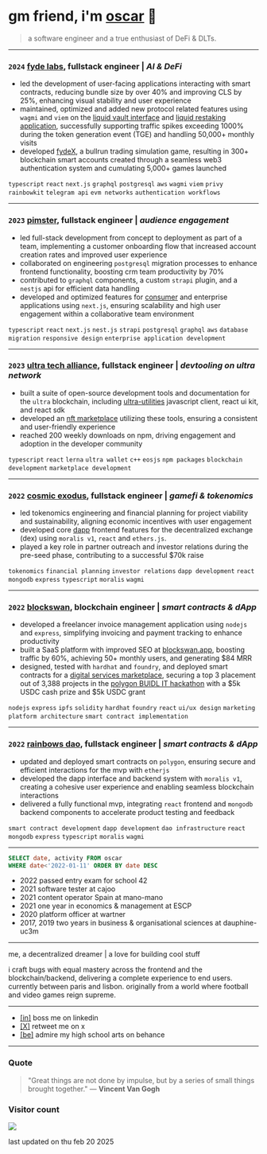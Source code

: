 # gm friend, i'm [oscar](https://omc.sh) 👋

> a software engineer and a true enthusiast of DeFi & DLTs.

---

### `2024` [fyde labs](https://fyde.fi), fullstack engineer | _AI & DeFi_

- led the development of user-facing applications interacting with smart contracts, reducing bundle size by over 40% and improving CLS by 25%, enhancing visual stability and user experience
- maintained, optimized and added new protocol related features using `wagmi` and `viem` on the [liquid vault interface](https://app.fyde.fi) and [liquid restaking application](https://restaking.fyde.fi), successfully supporting traffic spikes exceeding 1000% during the token generation event (TGE) and handling 50,000+ monthly visits
- developed [fydeX](https://game.fyde.fi), a bullrun trading simulation game, resulting in 300+ blockchain smart accounts created through a seamless web3 authentication system and cumulating 5,000+ games launched

`typescript` `react` `next.js` `graphql` `postgresql` `aws` `wagmi` `viem` `privy` `rainbowkit` `telegram api` `evm networks` `authentication workflows`

---

### `2023` [pimster](https://pimster.app), fullstack engineer | _audience engagement_

- led full-stack development from concept to deployment as part of a team, implementing a customer onboarding flow that increased account creation rates and improved user experience
- collaborated on engineering `postgresql` migration processes to enhance frontend functionality, boosting crm team productivity by 70%
- contributed to `graphql` components, a custom `strapi` plugin, and a `nestjs` api for efficient data handling
- developed and optimized features for [consumer](https://focal.pimster.app) and enterprise applications using `next.js`, ensuring scalability and high user engagement within a collaborative team environment

`typescript` `react` `next.js` `nest.js` `strapi` `postgresql` `graphql` `aws` `database migration` `responsive design` `enterprise application development`

---

### `2023` [ultra tech alliance](https://github.com/ultra-alliance), fullstack engineer | _devtooling on ultra network_

- built a suite of open-source development tools and documentation for the `ultra` blockchain, including [ultra-utilities](https://github.com/ultra-alliance/ultra-utilities) javascript client, react ui kit, and react sdk
- developed an [nft marketplace](https://ultra-alliance.tech) utilizing these tools, ensuring a consistent and user-friendly experience
- reached 200 weekly downloads on npm, driving engagement and adoption in the developer community

`typescript` `react` `lerna` `ultra wallet` `c++` `eosjs` `npm packages` `blockchain development` `marketplace development`

---

### `2022` [cosmic exodus](https://cosmicexodus.xyz), fullstack engineer | _gamefi & tokenomics_

- led tokenomics engineering and financial planning for project viability and sustainability, aligning economic incentives with user engagement
- developed core [dapp](https://github.com/Oscarmacieira/Cosmic-dApp) frontend features for the decentralized exchange (dex) using `moralis v1`, `react` and `ethers.js`.
- played a key role in partner outreach and investor relations during the pre-seed phase, contributing to a successful $70k raise

`tokenomics` `financial planning` `investor relations` `dapp development` `react` `mongodb` `express` `typescript` `moralis` `wagmi`

---

### `2022` [blockswan](https://github.com/blockswan/blockswan-protocol), blockchain engineer | _smart contracts & dApp_

- developed a freelancer invoice management application using `nodejs` and `express`, simplifying invoicing and payment tracking to enhance productivity
- built a SaaS platform with improved SEO at [blockswan.app](https://blockswan.app), boosting traffic by 60%, achieving 50+ monthly users, and generating $84 MRR
- designed, tested with `hardhat` and `foundry`, and deployed smart contracts for a [digital services marketplace](https://github.com/BlockSwan/blockswan-protocol), securing a top 3 placement out of 3,388 projects in the [polygon BUIDL IT hackathon](https://devpost.com/software/blockswanfamily) with a $5k USDC cash prize and $5k USDC grant

`nodejs` `express` `ipfs` `solidity` `hardhat` `foundry` `react` `ui/ux design` `marketing` `platform architecture` `smart contract implementation`

---

### `2022` [rainbows dao](https://blockswan-hq.gitbook.io/rainbows-dao/), fullstack engineer | _smart contracts & dApp_

- updated and deployed smart contracts on `polygon`, ensuring secure and efficient interactions for the mvp with `etherjs`
- developed the dapp interface and backend system with `moralis v1`, creating a cohesive user experience and enabling seamless blockchain interactions
- delivered a fully functional mvp, integrating `react` frontend and `mongodb` backend components to accelerate product testing and feedback

`smart contract development` `dapp development` `dao infrastructure` `react` `mongodb` `express` `typescript` `moralis` `wagmi`

---

```sql
SELECT date, activity FROM oscar
WHERE date<'2022-01-11' ORDER BY date DESC
```

- 2022 passed entry exam for school 42
- 2021 software tester at cajoo
- 2021 content operator Spain at mano-mano
- 2021 one year in economics & management at ESCP
- 2020 platform officer at wartner
- 2017, 2019 two years in business & organisational sciences at dauphine-uc3m

---

me, a decentralized dreamer | a love for building cool stuff

i craft bugs with equal mastery across the frontend and the blockchain/backend, delivering a complete experience to end users. currently between paris and lisbon. originally from a world where football and video games reign supreme.

---

- [[in]](https://www.linkedin.com/in/oscarmacieira) boss me on linkedin
- [[X]](https://x.com/omc_sh) retweet me on x
- [[be]](https://www.behance.net/OscarDzn) admire my high school arts on behance

---

### Quote

> "Great things are not done by impulse, but by a series of small things brought together."
> — **Vincent Van Gogh**

### Visitor count

<img src="https://profile-counter.glitch.me/oscarmacieira/count.svg" />

last updated on thu feb 20 2025
